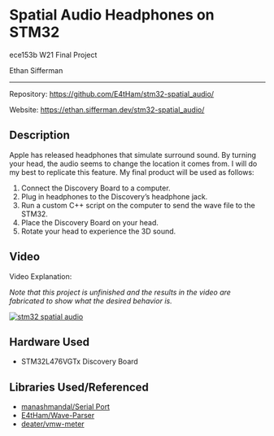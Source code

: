
<!-- README.md -->

# Spatial Audio Headphones on STM32

ece153b W21 Final Project

Ethan Sifferman

---

Repository: <https://github.com/E4tHam/stm32-spatial_audio/>

Website: <https://ethan.sifferman.dev/stm32-spatial_audio/>

## Description

Apple has released headphones that simulate surround sound. By turning your head, the audio seems to change the location it comes from. I will do my best to replicate this feature. My final product will be used as follows:

1. Connect the Discovery Board to a computer.
2. Plug in headphones to the Discovery’s headphone jack.
3. Run a custom C++ script on the computer to send the wave file to the STM32.
4. Place the Discovery Board on your head.
5. Rotate your head to experience the 3D sound.

## Video

Video Explanation:

*Note that this project is unfinished and the results in the video are fabricated to show what the desired behavior is.*

[![stm32 spatial audio](https://img.youtube.com/vi/obdn38XznAw/0.jpg)](https://www.youtube.com/watch?v=obdn38XznAw)

## Hardware Used

* STM32L476VGTx Discovery Board

## Libraries Used/Referenced

* [manashmandal/Serial Port](https://github.com/manashmandal/SerialPort)
* [E4tHam/Wave-Parser](https://github.com/E4tHam/Wave-Parser)
* [deater/vmw-meter](https://github.com/deater/vmw-meter/tree/master/stm32L476/chiptune_cs43l22)
